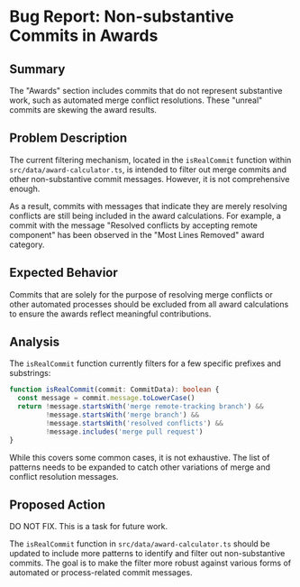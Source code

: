 # Bug Report: Non-substantive Commits in Awards

## Summary

The "Awards" section includes commits that do not represent substantive work, such as automated merge conflict resolutions. These "unreal" commits are skewing the award results.

## Problem Description

The current filtering mechanism, located in the `isRealCommit` function within `src/data/award-calculator.ts`, is intended to filter out merge commits and other non-substantive commit messages. However, it is not comprehensive enough.

As a result, commits with messages that indicate they are merely resolving conflicts are still being included in the award calculations. For example, a commit with the message "Resolved conflicts by accepting remote component" has been observed in the "Most Lines Removed" award category.

## Expected Behavior

Commits that are solely for the purpose of resolving merge conflicts or other automated processes should be excluded from all award calculations to ensure the awards reflect meaningful contributions.

## Analysis

The `isRealCommit` function currently filters for a few specific prefixes and substrings:

```typescript
function isRealCommit(commit: CommitData): boolean {
  const message = commit.message.toLowerCase()
  return !message.startsWith('merge remote-tracking branch') && 
         !message.startsWith('merge branch') &&
         !message.startsWith('resolved conflicts') &&
         !message.includes('merge pull request')
}
```

While this covers some common cases, it is not exhaustive. The list of patterns needs to be expanded to catch other variations of merge and conflict resolution messages.

## Proposed Action

DO NOT FIX. This is a task for future work.

The `isRealCommit` function in `src/data/award-calculator.ts` should be updated to include more patterns to identify and filter out non-substantive commits. The goal is to make the filter more robust against various forms of automated or process-related commit messages.
